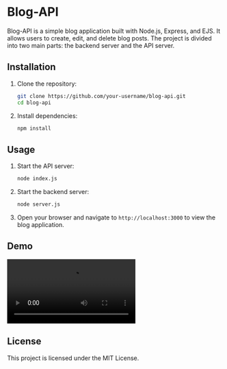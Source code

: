 # Blog-API

Blog-API is a simple blog application built with Node.js, Express, and EJS. It allows users to create, edit, and delete blog posts. The project is divided into two main parts: the backend server and the API server.

## Installation

1. Clone the repository:

   ```sh
   git clone https://github.com/your-username/blog-api.git
   cd blog-api
   ```

2. Install dependencies:
   ```sh
   npm install
   ```

## Usage

1. Start the API server:

   ```sh
   node index.js
   ```

2. Start the backend server:

   ```sh
   node server.js
   ```

3. Open your browser and navigate to `http://localhost:3000` to view the blog application.

## Demo

![Demo Video](./demo.mp4)

## License

This project is licensed under the MIT License.
